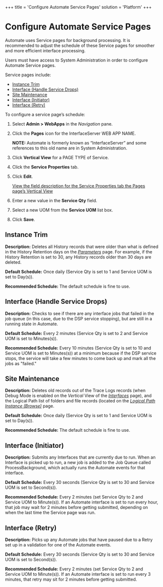 +++
title = 'Configure Automate Service Pages'
solution = 'Platform'
+++

# Configure Automate Service Pages

Automate uses Service pages for background processing. It is recommended
to adjust the schedule of these Service pages for smoother and more
efficient interface processing.

Users must have access to System Administration in order to configure
Automate Service pages.

Service pages include:

  - [Instance Trim](#InstanceTrim)
  - [Interface (Handle Service Drops)](#InterfaceHSD)
  - [Site Maintenance](#SiteMaintenance)
  - [Interface (Initiator)](#InterfaceInitiator)
  - [Interface (Retry)](#InterfaceRetry)

To configure a service page’s schedule:

1.  Select **Admin \> WebApps** in the *Navigation* pane.

2.  Click the **Pages** icon for the InterfaceServer WEB APP NAME.
    
    **NOTE:** Automate is formerly known as “InterfaceServer” and some
    references to this old name are in System Administration.

3.  Click **Vertical View** for a PAGE TYPE of Service.

4.  Click the **Service Properties** tab.

5.  Click **Edit**.
    
    [View the field description for the Service Properties tab the Pages
    page’s Vertical
    View](../../Sys_Admin/Page_Desc/Pages_H#ServiceAdvPropstab)

6.  Enter a new value in the **Service Qty** field.

7.  Select a new UOM from the **Service UOM** list box.

8.  Click **Save**.

## <span id="InstanceTrim"></span> Instance Trim

**Description:** Deletes all History records that were older than what
is defined in the History Retention days on the
*[Parameters](../Page_Desc/Parameters)* page. For example, if the
History Retention is set to 30, any History records older than 30 days
are deleted.

**Default Schedule:** Once daily (Service Qty is set to 1 and Service
UOM is set to Day(s)).

**Recommended Schedule:** The default schedule is fine to use.

## <span id="InterfaceHSD"></span> Interface (Handle Service Drops)

**Description:** Checks to see if there are any interface jobs that
failed in the job queue (in this case, due to the DSP service stopping),
but are still in a running state in Automate.

**Default Schedule:** Every 2 minutes (Service Qty is set to 2 and
Service UOM is set to Minutes(s)).

**Recommended Schedule:** Every 10 minutes (Service Qty is set to 10 and
Service UOM is set to Minutes(s)) at a minimum because if the
DSP service stops, the service will take a few minutes to come back up
and mark all the jobs as "failed."

## <span id="SiteMaintenance"></span> Site Maintenance

**Description:** Deletes old records out of the Trace Logs records (when
Debug Mode is enabled on the *Vertical* View of the
*[Interfaces](../Page_Desc/Interfaces#InterfacesV)* page), and the
Logical Path list of folders and file records (located on the *[Logical
Path Instance (Browse)](../Page_Desc/Logical_Path_Instance_Browse)*
page.

**Default Schedule:** Once daily (Service Qty is set to 1 and Service
UOM is set to Day(s)).

**Recommended Schedule:** The default schedule is fine to use.

## <span id="InterfaceInitiator"></span> Interface (Initiator)

**Description:** Submits any Interfaces that are currently due to run.
When an Interface is picked up to run, a new job is added to the Job
Queue called ProcessBackground, which actually runs the Automate events
for that interface.

**Default Schedule:** Every 30 seconds (Service Qty is set to 30 and
Service UOM is set to Second(s)).

**Recommended Schedule:** Every 2 minutes (set Service Qty to 2 and
Service UOM to Minute(s)). If an Automate interface is set to run every
hour, that job may wait for 2 minutes before getting submitted,
depending on when the last time the Service page was run.

## <span id="InterfaceRetry"></span> Interface (Retry)

**Description:** Picks up any Automate jobs that have paused due to a
Retry set up in a validation for one of the Automate events.

**Default Schedule:** Every 30 seconds (Service Qty is set to 30 and
Service UOM is set to Second(s)).

**Recommended Schedule:** Every 2 minutes (set Service Qty to 2 and
Service UOM to Minute(s)). If an Automate interface is set to run every
3 minutes, that retry may sit for 2 minutes before getting submitted.
